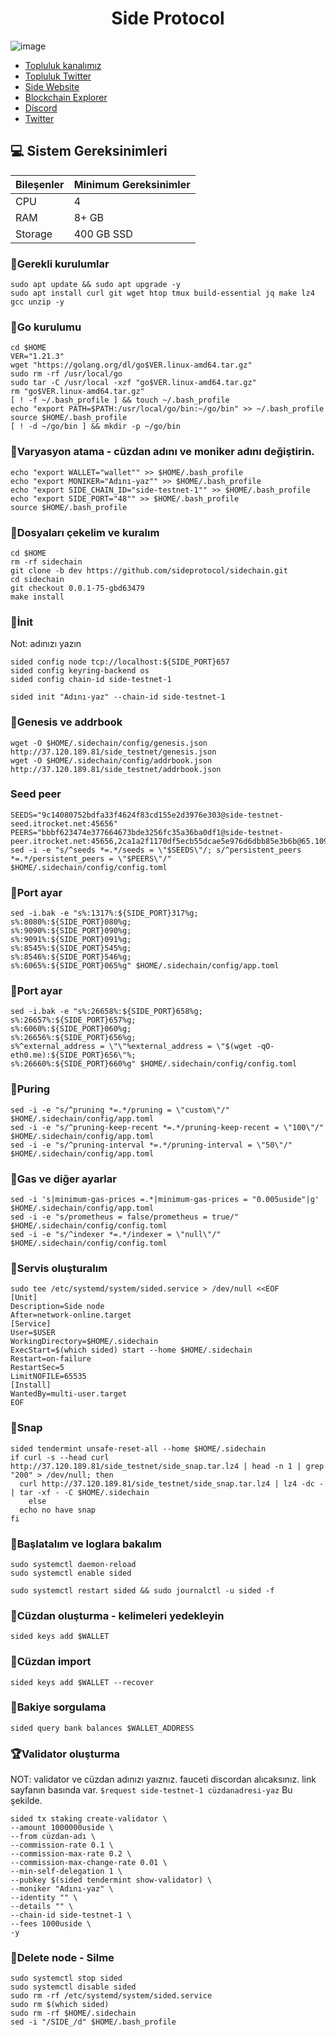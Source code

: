 <h1 align="center"> Side Protocol </h1>


![image](https://github.com/Core-Node-Team/Testnet-TR/assets/91562185/00bf3951-733f-42d5-8f41-9bc67c06a6e8)



 * [Topluluk kanalımız](https://t.me/corenodechat)<br>
 * [Topluluk Twitter](https://twitter.com/corenodeHQ)<br>
 * [Side Website](https://side.one)<br>
 * [Blockchain Explorer](https://testnet.itrocket.net/side/staking)<br>
 * [Discord](https://discord.gg/sideprotocol)<br>
 * [Twitter](https://twitter.com/SideProtocol)<br>

## 💻 Sistem Gereksinimleri
| Bileşenler | Minimum Gereksinimler | 
| ------------ | ------------ |
| CPU |	4|
| RAM	| 8+ GB |
| Storage	| 400 GB SSD |




### 🚧Gerekli kurulumlar
```
sudo apt update && sudo apt upgrade -y
sudo apt install curl git wget htop tmux build-essential jq make lz4 gcc unzip -y
```

### 🚧Go kurulumu
```
cd $HOME
VER="1.21.3"
wget "https://golang.org/dl/go$VER.linux-amd64.tar.gz"
sudo rm -rf /usr/local/go
sudo tar -C /usr/local -xzf "go$VER.linux-amd64.tar.gz"
rm "go$VER.linux-amd64.tar.gz"
[ ! -f ~/.bash_profile ] && touch ~/.bash_profile
echo "export PATH=$PATH:/usr/local/go/bin:~/go/bin" >> ~/.bash_profile
source $HOME/.bash_profile
[ ! -d ~/go/bin ] && mkdir -p ~/go/bin
```
### 🚧Varyasyon atama - cüzdan adını ve moniker adını değiştirin.
```
echo "export WALLET="wallet"" >> $HOME/.bash_profile
echo "export MONIKER="Adını-yaz"" >> $HOME/.bash_profile
echo "export SIDE_CHAIN_ID="side-testnet-1"" >> $HOME/.bash_profile
echo "export SIDE_PORT="48"" >> $HOME/.bash_profile
source $HOME/.bash_profile
```
### 🚧Dosyaları çekelim ve kuralım
```
cd $HOME
rm -rf sidechain
git clone -b dev https://github.com/sideprotocol/sidechain.git
cd sidechain
git checkout 0.0.1-75-gbd63479
make install
```
### 🚧İnit
Not: adınızı yazın 
```
sided config node tcp://localhost:${SIDE_PORT}657
sided config keyring-backend os
sided config chain-id side-testnet-1
```
```
sided init "Adını-yaz" --chain-id side-testnet-1
```
### 🚧Genesis ve addrbook
```
wget -O $HOME/.sidechain/config/genesis.json http://37.120.189.81/side_testnet/genesis.json
wget -O $HOME/.sidechain/config/addrbook.json http://37.120.189.81/side_testnet/addrbook.json
```
### Seed peer
```
SEEDS="9c14080752bdfa33f4624f83cd155e2d3976e303@side-testnet-seed.itrocket.net:45656"
PEERS="bbbf623474e377664673bde3256fc35a36ba0df1@side-testnet-peer.itrocket.net:45656,2ca1a2f1170df5ecb55dcae5e976d6dbb85e3b6b@65.109.92.148:61456,ad731aefa7582d59b4de7c9063e87dc90d98fa8f@78.46.45.174:12656,5e0b5f26e4c069fbcaac1ae4b22aba151e463a52@65.108.79.241:60856,cb0c64e85255d127d5e9c16f7db9c995b3600c37@152.228.208.164:26656,fad59a438051161be332714505e86a5da4920bc4@109.123.242.217:21306,09ea56a225a4c3e525ae4cfc1311157dbcbe33c9@141.95.65.26:24966,00e0d0a39d56bb945de4d4179ae0bd49679cac65@65.108.206.118:46656,08f006100a637b2fea09eab6c124949fe437af3e@37.27.69.161:36656,db165a039236165c8c1225c1c793320593ce2b35@65.109.68.87:21656,91b6c3d622e28752c428091ca47eb463b63d14de@162.55.4.42:11356"
sed -i -e "s/^seeds *=.*/seeds = \"$SEEDS\"/; s/^persistent_peers *=.*/persistent_peers = \"$PEERS\"/" $HOME/.sidechain/config/config.toml
```
### 🚧Port ayar
```
sed -i.bak -e "s%:1317%:${SIDE_PORT}317%g;
s%:8080%:${SIDE_PORT}080%g;
s%:9090%:${SIDE_PORT}090%g;
s%:9091%:${SIDE_PORT}091%g;
s%:8545%:${SIDE_PORT}545%g;
s%:8546%:${SIDE_PORT}546%g;
s%:6065%:${SIDE_PORT}065%g" $HOME/.sidechain/config/app.toml
```
### 🚧Port ayar
```
sed -i.bak -e "s%:26658%:${SIDE_PORT}658%g;
s%:26657%:${SIDE_PORT}657%g;
s%:6060%:${SIDE_PORT}060%g;
s%:26656%:${SIDE_PORT}656%g;
s%^external_address = \"\"%external_address = \"$(wget -qO- eth0.me):${SIDE_PORT}656\"%;
s%:26660%:${SIDE_PORT}660%g" $HOME/.sidechain/config/config.toml
```
### 🚧Puring
```
sed -i -e "s/^pruning *=.*/pruning = \"custom\"/" $HOME/.sidechain/config/app.toml
sed -i -e "s/^pruning-keep-recent *=.*/pruning-keep-recent = \"100\"/" $HOME/.sidechain/config/app.toml
sed -i -e "s/^pruning-interval *=.*/pruning-interval = \"50\"/" $HOME/.sidechain/config/app.toml
```
### 🚧Gas ve diğer ayarlar
```
sed -i 's|minimum-gas-prices =.*|minimum-gas-prices = "0.005uside"|g' $HOME/.sidechain/config/app.toml
sed -i -e "s/prometheus = false/prometheus = true/" $HOME/.sidechain/config/config.toml
sed -i -e "s/^indexer *=.*/indexer = \"null\"/" $HOME/.sidechain/config/config.toml
```
### 🚧Servis oluşturalım
```
sudo tee /etc/systemd/system/sided.service > /dev/null <<EOF
[Unit]
Description=Side node
After=network-online.target
[Service]
User=$USER
WorkingDirectory=$HOME/.sidechain
ExecStart=$(which sided) start --home $HOME/.sidechain
Restart=on-failure
RestartSec=5
LimitNOFILE=65535
[Install]
WantedBy=multi-user.target
EOF
```
### 🚧Snap
```
sided tendermint unsafe-reset-all --home $HOME/.sidechain
if curl -s --head curl http://37.120.189.81/side_testnet/side_snap.tar.lz4 | head -n 1 | grep "200" > /dev/null; then
  curl http://37.120.189.81/side_testnet/side_snap.tar.lz4 | lz4 -dc - | tar -xf - -C $HOME/.sidechain
    else
  echo no have snap
fi
```
### 🚧Başlatalım ve loglara bakalım
```
sudo systemctl daemon-reload
sudo systemctl enable sided
```
```
sudo systemctl restart sided && sudo journalctl -u sided -f
```
### 🚧Cüzdan oluşturma - kelimeleri yedekleyin
```
sided keys add $WALLET
```
### 🚧Cüzdan import
```
sided keys add $WALLET --recover
```
### 🚧Bakiye sorgulama
```
sided query bank balances $WALLET_ADDRESS
```
### 🏆Validator oluşturma
NOT: validator ve cüzdan adınızı yaıznız. fauceti discordan alıcaksınız. link sayfanın basında var. `$request side-testnet-1 cüzdanadresi-yaz` Bu şekilde.
```
sided tx staking create-validator \
--amount 1000000uside \
--from cüzdan-adı \
--commission-rate 0.1 \
--commission-max-rate 0.2 \
--commission-max-change-rate 0.01 \
--min-self-delegation 1 \
--pubkey $(sided tendermint show-validator) \
--moniker "Adını-yaz" \
--identity "" \
--details "" \
--chain-id side-testnet-1 \
--fees 1000uside \
-y
```


### 🚧Delete node - Silme
```
sudo systemctl stop sided
sudo systemctl disable sided
sudo rm -rf /etc/systemd/system/sided.service
sudo rm $(which sided)
sudo rm -rf $HOME/.sidechain
sed -i "/SIDE_/d" $HOME/.bash_profile
```
